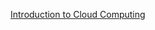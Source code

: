 [Introduction to Cloud Computing](https://docs.google.com/presentation/d/1qS01cy6PKrVn-Hfgvbet3Ka6EoPPVZzRI_HvHsvn8eQ/edit)
